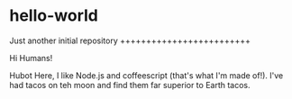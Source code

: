 # hello-world
Just another initial repository
+++++++++++++++++++++++++

Hi Humans!

Hubot Here, I like Node.js and coffeescript (that's what I'm made of!).
I've had tacos on teh moon and find them far superior to Earth tacos.
